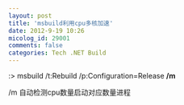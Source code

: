 ```yaml
---
layout: post
title: 'msbuild利用cpu多核加速'
date: 2012-9-19 10:26
micolog_id: 29001
comments: false
categories: Tech .NET Build
---
```

:&gt; msbuild /t:Rebuild /p:Configuration=Release **/m**

/m 自动检测cpu数量启动对应数量进程


